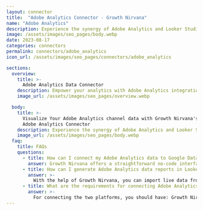 ```yaml
---
layout: connector
title:  "Adobe Analytics Connector - Growth Nirvana"
name: "Adobe Analytics"
description: Experience the synergy of Adobe Analytics and Looker Studio, where data-driven decisions become the cornerstone of your success.
image: /assets/images/seo_pages/body.webp
date: 2023-08-17
categories: connectors
permalink: connectors/adobe_analytics
icon_url: /assets/images/seo_pages/connectors/adobe_analytics

sections:
  overview:
    title: >-
      Adobe Analytics Data Connector
    description: Empower your analytics with Adobe Analytics integration. Unveil the hidden gems within your digital interactions by seamlessly merging Adobe's comprehensive insights with Looker Studio's data visualization capabilities.
    image_url: /assets/images/seo_pages/overview.webp

  body:
    title: >-
      Visualize Your Adobe Analytics channel data with Growth Nirvana's
      Adobe Analytics Connector
    description: Experience the synergy of Adobe Analytics and Looker Studio, where data-driven decisions become the cornerstone of your success.
    image_url: /assets/images/seo_pages/body.webp
  faq:
    title: FAQs
    questions:
      - title: How can I connect my Adobe Analytics data to Google Data Studio/Looker Studio?
        answer: Growth Nirvana offers a straightforward no-code interface to connect to Adobe Analytics data sources.
      - title: How can I generate Adobe Analytics data reports in Looker Studio?
        answer: >-
          With the help of Growth Nirvana, you can import live data from Adobe Analytics into Looker Studio. These data can be viewed in charts, tables, and dashboards to generate branded reports that can be shared instantly.
      - title: What are the requirements for connecting Adobe Analytics and Looker Studio?
        answer: >-
          For connecting the two platforms, you should have: Growth Nirvana Account and Adobe Analytics Ads Account
---
```

